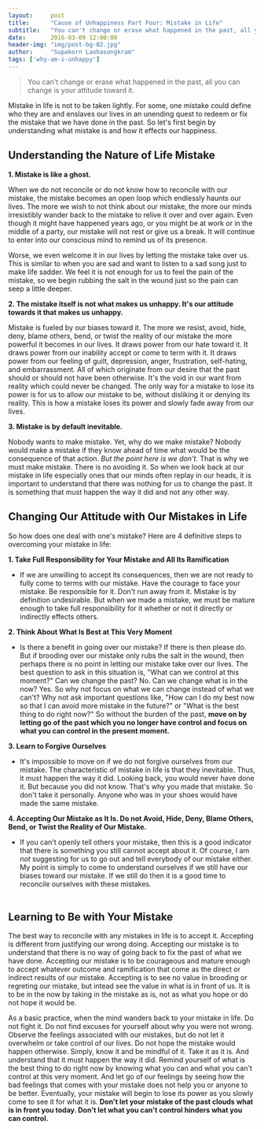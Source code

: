 ```yaml
---
layout:     post
title:      "Cause of Unhappiness Part Four: Mistake in Life"
subtitle:   "You can't change or erase what happened in the past, all you can change is your attitude toward it."
date:       2016-03-09 12:00:00
header-img: "img/post-bg-02.jpg"
author:     "Supakorn Laohasongkram"
tags: ['why-am-i-unhappy']
---
```


<blockquote>You can't change or erase what happened in the past, all you can change is your attitude toward it.</blockquote>

Mistake in life is not to be taken lightly. For some, one mistake could define who they are and enslaves our lives in an unending quest to redeem or fix the mistake that we have done in the past. So let's first begin by understanding what mistake is and how it effects our happiness.

<h2>Understanding the Nature of Life Mistake</h2>

<strong>1. Mistake is like a ghost.</strong><br>

When we do not reconcile or do not know how to reconcile with our mistake, the mistake becomes an open loop which endlessly haunts our lives. The more we wish to not think about our mistake, the more our minds irresistibly wander back to the mistake to relive it over and over again. Even though it might have happened years ago, or you might be at work or in the middle of a party, our mistake will not rest or give us a break. It will continue to enter into our conscious mind to remind us of its presence. 

Worse, we even welcome it in our lives by letting the mistake take over us. This is similar to when you are sad and want to listen to a sad song just to make life sadder. We feel it is not enough for us to feel the pain of the mistake, so we begin rubbing the salt in the wound just so the pain can seep a little deeper.

<strong>2. The mistake itself is not what makes us unhappy. It's our attitude towards it that makes us unhappy.</strong><br>

Mistake is fueled by our biases toward it. The more we resist, avoid, hide, deny, blame others, bend, or twist the reality of our mistake the more powerful it becomes in our lives. It draws power from our hate toward it. It draws power from our inability accept or come to term with it. It draws power from our feeling of guilt, depression, anger, frustration, self-hating, and embarrassment. All of which originate from our desire that the past should or should not have been otherwise. It's the void in our want from reality which could never be changed. The only way for a mistake to lose its power is for us to allow our mistake to be, without disliking it or denying its reality. This is how a mistake loses its power and slowly fade away from our lives.

<strong>3. Mistake is by default inevitable.</strong>

Nobody wants to make mistake. Yet, why do we make mistake? Nobody would make a mistake if they know ahead of time what would be the consequence of that action. <em>But the point here is we don't.</em> That is why we must make mistake. There is no avoiding it. So when we look back at our mistake in life especially ones that our minds often replay in our heads, it is important to understand that there was nothing for us to change the past. It is something that must happen the way it did and not any other way.

<h2>Changing Our Attitude with Our Mistakes in Life</h2>

So how does one deal with one's mistake? Here are 4 definitive steps to overcoming your mistake in life:

<strong>1. Take Full Responsibility for Your Mistake and All Its Ramification</strong>

<ul>
	<li>
		If we are unwilling to accept its consequences, then we are not ready to fully come to terms with our mistake. Have the courage to face your mistake. Be responsible for it. Don't run away from it. Mistake is by definition undesirable. But when we made a mistake, we must be mature enough to take full responsibility for it whether or not it directly or indirectly effects others. 
	</li>
</ul>

<strong>2. Think About What Is Best at This Very Moment</strong>

<ul>
	<li>
		Is there a benefit in going over our mistake? If there is then please do. But if brooding over our mistake only rubs the salt in the wound, then perhaps there is no point in letting our mistake take over our lives. The best question to ask in this situation is, "What can we control at this moment?" Can we change the past? No. Can we change what is in the now? Yes. So why not focus on what we can change instead of what we can't? Why not ask important questions like, "How can I do my best now so that I can avoid more mistake in the future?" or "What is the best thing to do right now?" So without the burden of the past, <strong>move on by letting go of the past which you no longer have control and focus on what you can control in the present moment.</strong>
	</li>
</ul>

<strong>3. Learn to Forgive Ourselves</strong>

<ul>
	<li>
		It's impossible to move on if we do not forgive ourselves from our mistake. The characteristic of mistake in life is that they inevitable. Thus, it must happen the way it did. Looking back, you would never have done it. But because you did not know. That's why you made that mistake. So don't take it personally. Anyone who was in your shoes would have made the same mistake. 
	</li>
</ul>

<strong>4. Accepting Our Mistake as It Is. Do not Avoid, Hide, Deny, Blame Others, Bend, or Twist the Reality of Our Mistake.</strong>

<ul><li>
		If you can't openly tell others your mistake, then this is a good indicator that there is something you still cannot accept about it. Of course, I am <em>not</em> suggesting for us to go out and tell everybody of our mistake either. My point is simply to come to understand ourselves if we still have our biases toward our mistake. If we still do then it is a good time to reconcile ourselves with these mistakes.<br><br>
</li></ul>

<h2>Learning to Be with Your Mistake</h2>

The best way to reconcile with any mistakes in life is to accept it. Accepting is different from justifying our wrong doing. Accepting our mistake is to understand that there is no way of going back to fix the past of what we have done. Accepting our mistake is to be courageous and mature enough to accept whatever outcome and ramification that come as the direct or indirect results of our mistake. Accepting is to see no value in brooding or regreting our mistake, but intead see the value in what is in front of us. It is to be in the now by taking in the mistake as is, not as what you hope or do not hope it would be.

As a basic practice, when the mind wanders back to your mistake in life. Do not fight it. Do not find excuses for yourself about why you were not wrong. Observe the feelings associated with our mistakes, but do not let it overwhelm or take control of our lives. Do not hope the mistake would happen otherwise. Simply, know it and be mindful of it. Take it as it is. And understand that it must happen the way it did. Remind yourself of what is the best thing to do right now by knowing what you can and what you can't control at this very moment. And let go of our feelings by seeing how the bad feelings that comes with your mistake does not help you or anyone to be better. Eventually, your mistake will begin to lose its power as you slowly come to see it for what it is. <strong>Don't let your mistake of the past clouds what is in front you today. Don't let what you can't control hinders what you can control.</strong> 